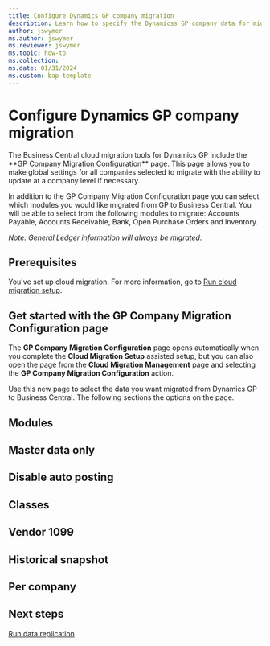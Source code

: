 ```yaml
---
title: Configure Dynamics GP company migration
description: Learn how to specify the Dynamicss GP company data for migrating to Business Central on-premises
author: jswymer
ms.author: jswymer
ms.reviewer: jswymer
ms.topic: how-to 
ms.collection: 
ms.date: 01/31/2024
ms.custom: bap-template
---
```


# Configure Dynamics GP company migration

<!--An assisted setup guide in [!INCLUDE [prod_short](../developer/includes/prod_short.md)] can help you migrate data from Dynamics GP. You can migrate data from Dynamics GP 2015 and later versions of Dynamics GP. For more information, see [System requirements](faq-migrate-data.md#system-requirements).  

> [!IMPORTANT]
> Migrating from Dynamics GP using the **Cloud Migration Setup** assisted setup guide is currently only supported for the following markets: United States, Canada, United Kingdom, Australia.

The end-to-end process is described [here](migrate-data.md). In this article, we talk about background information and things to take into consideration.  

<!--As part of the Business Central 21.1 release--> The Business Central cloud migration tools for Dynamics GP include the **GP Company Migration Configuration** page. This page allows you to make global settings for all companies selected to migrate with the ability to update at a company level if necessary.

In addition to the GP Company Migration Configuration page you can select which modules you would like migrated from GP to Business Central. You will be able to select from the following modules to migrate: Accounts Payable, Accounts Receivable, Bank, Open Purchase Orders and Inventory.

*Note: General Ledger information will always be migrated.*  

## Prerequisites

You've set up cloud migration. For more information, go to [Run cloud migration setup](migration-setup.md).

## Get started with the GP Company Migration Configuration page

The **GP Company Migration Configuration** page opens automatically when you complete the **Cloud Migration Setup** assisted setup, but you can also open the page from the **Cloud Migration Management** page and selecting the **GP Company Migration Configuration** action.

Use this new page to select the data you want migrated from Dynamics GP to Business Central. The following sections the options on the page. 

## Modules

## Master data only

## Disable auto posting

## Classes

## Vendor 1099

## Historical snapshot

## Per company

## Next steps

[Run data replication](migrate-data-replication-run.md) 
